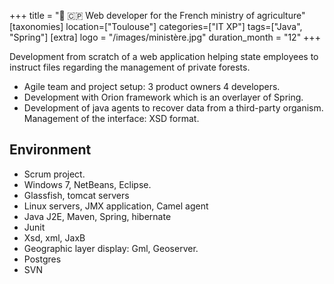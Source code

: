 +++
title = "🌱 🇨🇵 Web developer for the French ministry of agriculture"
[taxonomies]
location=["Toulouse"]
categories=["IT XP"]
tags=["Java", "Spring"]
[extra]
logo = "/images/ministère.jpg"
duration_month = "12"
+++

Development from scratch of a web application helping state employees to instruct files regarding the management of private forests.
<!-- more -->

- Agile team and project setup: 3 product owners 4 developers.
- Development with Orion framework which is an overlayer of Spring.
- Development of java agents to recover data from a third-party organism. Management of the interface: XSD format.

## Environment

- Scrum project.
- Windows 7, NetBeans, Eclipse.
- Glassfish, tomcat servers
- Linux servers, JMX application, Camel agent
- Java J2E, Maven, Spring, hibernate
- Junit
- Xsd, xml, JaxB
- Geographic layer display: Gml, Geoserver.
- Postgres
- SVN
